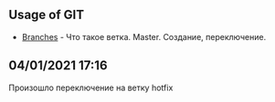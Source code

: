 ## Usage of GIT

+ [Branches](BRANCHES.md) - Что такое ветка. Master. Создание, переключение.

## 04/01/2021 17:16
Произошло переключение на ветку hotfix
